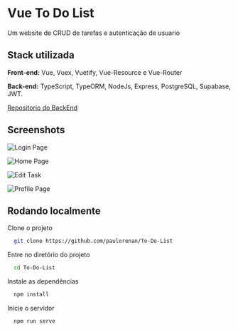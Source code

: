 
# Vue To Do List

Um website de CRUD de tarefas e autenticação de usuario

## Stack utilizada

**Front-end:** Vue, Vuex, Vuetify, Vue-Resource e Vue-Router

**Back-end:** TypeScript, TypeORM, NodeJs, Express, PostgreSQL, Supabase, JWT.

[Repositorio do BackEnd](https://github.com/paulorenan/Back_ToDo)



## Screenshots

![Login Page](https://uploaddeimagens.com.br/images/003/763/021/original/Captura_de_tela_de_2022-03-09_22-45-30.png?1646876906)

![Home Page](https://uploaddeimagens.com.br/images/003/763/024/original/Captura_de_tela_de_2022-03-09_22-46-03.png?1646876959)

![Edit Task](https://uploaddeimagens.com.br/images/003/763/029/original/Captura_de_tela_de_2022-03-09_22-46-08.png?1646876996)

![Profile Page](https://uploaddeimagens.com.br/images/003/763/030/original/Captura_de_tela_de_2022-03-09_22-46-15.png?1646877029)
## Rodando localmente

Clone o projeto

```bash
  git clone https://github.com/paulorenan/To-Do-List
```

Entre no diretório do projeto

```bash
  cd To-Do-List
```

Instale as dependências

```bash
  npm install
```

Inicie o servidor

```bash
  npm run serve
```

